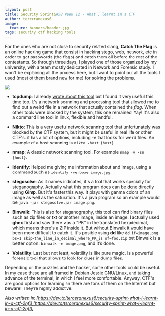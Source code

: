 ```yaml
---
layout: post
title: Security Sprint&#58 Week 12 - What I learnt in a CTF
author: terceranexus6
image:
  feature: banners/header.jpg
tags: security ctf hacking tools
---
```


For the ones who are not close to security related slang, **Catch The Flag** is an online hacking game that consist in hacking stego, web, network, etc in order to get passwords (the flags) and catch them all before the rest of the contestants. So through three days, I played one of those organized by my university, with a team mostly dedicated in Network and Forensic study. I won't be explaining all the process here, but I want to point out all the tools I used (most of them brand new for me) for solving the problems.

<img src="{{ site.url }}/assets/images/dev.to/mr_robot.gif" style="display: block; margin: 0 auto;">

* **tcpdump**: I already [wrote about this tool](https://dev.to/terceranexus6/security-sprint-week-2---choosing-a-nice-point-to-sniff-and-using-tcpdump-for-packet-analysis--e9) but I found it very useful this time too. It's a network scanning and processing tool that allowed me to find out a weird file in a network that actually contained the *flag*. When other tools were blocked by the system, this one remained. Yay! it's also a command line tool in linux, flexible and handful.

* **Nikto**: This is a very useful network scanning tool that unfortunately was blocked by the CTF system, but it might be useful in real life or other CTF's. it has a lot of options, including -e that looks for weird files. An example of a host scanning is `nikto -host {host}`.

* **nmap**: A classic network scanning tool. For example `nmap -v -sn {host}`.

* **Identify**: Helped me giving me information about and image, using a command such as `identify -verbose image.jpg`.

* **stegosolve**: As it names indicates, it's a tool that works specially for steganography. Actually what this program does can be done directly using **Gimp**. But it's faster this way. It plays with ganma colors of an image as well as the saturation. It's a java program so an example would be `java -jar stegosolve.jar image.png`.

* **Binwalk**: This is also for steganography, this tool can find binary files such as zip files or txt or another image, inside an image. I actually used **ghex** first and saw there was a "PK" in the translated hexadecimal, which means there's a ZIP inside it. But without Binwalk it would have been more difficult to catch it. It's posible using **dd** like `dd if=image.png bs=1 skip=the_line_in_decimal_where_PK_is of=foo.zip` but Binwalk is a better option: `binwalk -e image.png`, and it's done.

* **Volatility**: Last but not least, volatility is like pure magic. Is a powerful forensic tool that allows to look for clues in dump files.

Depending on the puzzles and the hacker, some other tools could be useful. In my case these are all framed in Debian Jessie GNU/Linux, and taking advance of the terminal, in which I feel more comfortable. Anyway, CTF's are good options for learning an there are tons of them on the Internet but beware! They're highly addictive.

*Also written in: [https://dev.to/terceranexus6/security-sprint-what-i-learnt-in-a-ctf-2nf3](https://dev.to/terceranexus6/security-sprint-what-i-learnt-in-a-ctf-2nf3)*
